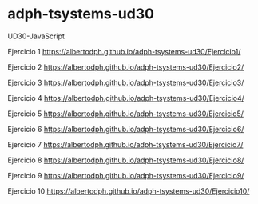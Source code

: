 # adph-tsystems-ud30
UD30-JavaScript

Ejercicio 1
https://albertodph.github.io/adph-tsystems-ud30/Ejercicio1/

Ejercicio 2
https://albertodph.github.io/adph-tsystems-ud30/Ejercicio2/

Ejercicio 3
https://albertodph.github.io/adph-tsystems-ud30/Ejercicio3/

Ejercicio 4
https://albertodph.github.io/adph-tsystems-ud30/Ejercicio4/

Ejercicio 5
https://albertodph.github.io/adph-tsystems-ud30/Ejercicio5/

Ejercicio 6
https://albertodph.github.io/adph-tsystems-ud30/Ejercicio6/

Ejercicio 7
https://albertodph.github.io/adph-tsystems-ud30/Ejercicio7/

Ejercicio 8
https://albertodph.github.io/adph-tsystems-ud30/Ejercicio8/

Ejercicio 9
https://albertodph.github.io/adph-tsystems-ud30/Ejercicio9/

Ejercicio 10
https://albertodph.github.io/adph-tsystems-ud30/Ejercicio10/
